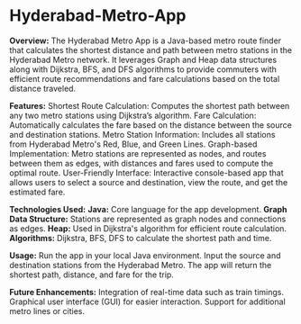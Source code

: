 # Hyderabad-Metro-App
**Overview:**
The Hyderabad Metro App is a Java-based metro route finder that calculates the shortest distance and path between metro stations in the Hyderabad Metro network. It leverages Graph and Heap data structures along with Dijkstra, BFS, and DFS algorithms to provide commuters with efficient route recommendations and fare calculations based on the total distance traveled.

**Features:**
Shortest Route Calculation: Computes the shortest path between any two metro stations using Dijkstra’s algorithm.
Fare Calculation: Automatically calculates the fare based on the distance between the source and destination stations.
Metro Station Information: Includes all stations from Hyderabad Metro's Red, Blue, and Green Lines.
Graph-based Implementation: Metro stations are represented as nodes, and routes between them as edges, with distances and fares used to compute the optimal route.
User-Friendly Interface: Interactive console-based app that allows users to select a source and destination, view the route, and get the estimated fare.

**Technologies Used:**
**Java:** Core language for the app development.
**Graph Data Structure:** Stations are represented as graph nodes and connections as edges.
**Heap:** Used in Dijkstra's algorithm for efficient route calculation.
**Algorithms:** Dijkstra, BFS, DFS to calculate the shortest path and time.

**Usage:**
Run the app in your local Java environment.
Input the source and destination stations from the Hyderabad Metro.
The app will return the shortest path, distance, and fare for the trip.

**Future Enhancements:**
Integration of real-time data such as train timings.
Graphical user interface (GUI) for easier interaction.
Support for additional metro lines or cities.
